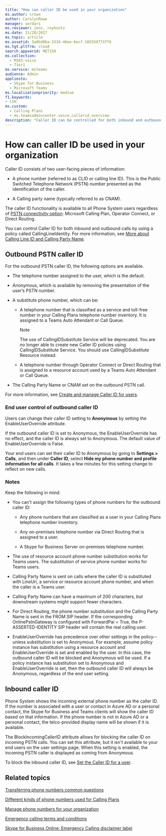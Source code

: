```yaml
---
title: "How can caller ID be used in your organization"
ms.author: crowe
author: CarolynRowe
manager: serdars
ms.reviewer: jens, roykuntz
ms.date: 11/28/2017
ms.topic: article
ms.assetid: 5a0bd8ba-3334-46ee-becf-1025597737f6
ms.tgt.pltfrm: cloud
search.appverid: MET150
ms.collection: 
  - M365-voice
  - Tier1
ms.service: msteams
audience: Admin
appliesto: 
  - Skype for Business
  - Microsoft Teams
ms.localizationpriority: medium
f1.keywords:
- CSH
ms.custom: 
  - Calling Plans
  - ms.teamsadmincenter.voice.callerid.overview
description: "Caller ID can be controlled for both inbound and outbound calls for Phone System users by using a policy called CallingLineIdentity."
---
```


# How can caller ID be used in your organization

Caller ID consists of two user-facing pieces of information:

- A phone number (referred to as CLID or calling line ID). This is the Public Switched Telephone Network (PSTN) number presented as the identification of the caller.

- A Calling party name (typically referred to as CNAM). 
  
The caller ID functionality is available to all Phone System users regardless of [PSTN connectivity option](pstn-connectivity.md): Microsoft Calling Plan, Operator Connect, or Direct Routing. 
  
You can control Caller ID for both inbound and outbound calls by using a policy called CallingLineIdentity. For more information, see [More about Calling Line ID and Calling Party Name](more-about-calling-line-id-and-calling-party-name.md).

## Outbound PSTN caller ID

For the outbound PSTN caller ID, the following options are available.
  
- The telephone number assigned to the user, which is the default.

- Anonymous, which is available by removing the presentation of the user’s PSTN number.

- A substitute phone number, which can be:

  - A telephone number that is classified as a service and toll-free number in your Calling Plans telephone number inventory. It is assigned to a Teams Auto Attendant or Call Queue.

      > [!NOTE]
      > The use of CallingIDSubstitute Service will be deprecated. You are no longer able to create new Caller ID policies using CallingIDSubstitute Service. You should use CallingIDSubstitute Resource instead.

  - A telephone number through Operator Connect or Direct Routing that is assigned to a resource account used by a Teams Auto Attendant or Call Queue.

- The Calling Party Name or CNAM set on the outbound PSTN call.  

For more information, see [Create and manage Caller ID for users](./caller-id-policies.md).
  
### End user control of outbound caller ID

Users can change their caller ID setting to **Anonymous** by setting the EnableUserOverride attribute.

If the outbound caller ID is set to Anonymous, the EnableUserOverride has no effect, and the caller ID is always set to Anonymous. The default value of EnableUserOverride is False.

Your end users can set their caller ID to Anonymous by going to **Settings > Calls**, and then under **Caller ID**, select **Hide my phone number and profile information for all calls**. It takes a few minutes for this setting change to reflect on new calls. 

### Notes

Keep the following in mind:

- You can't assign the following types of phone numbers for the outbound caller ID:

  - Any phone numbers that are classified as a user in your Calling Plans telephone number inventory.

  - Any on-premises telephone number via Direct Routing that is assigned to a user.

  - A Skype for Business Server on-premises telephone number.

- The use of resource account phone number substitution works for Teams users. The substitution of service phone number works for Teams users.

- Calling Party Name is sent on calls where the caller ID is substituted with LineUri, a service or resource account phone number, and when the caller is a Teams user.

- Calling Party Name can have a maximum of 200 characters, but downstream systems might support fewer characters.

- For Direct Routing, the phone number substitution and the Calling Party Name is sent in the FROM SIP header. If the corresponding OnlinePstnGateway is configured with ForwardPai = True, the P-ASSERTED-IDENTITY SIP header will contain the real calling user.

- EnableUserOverride has precedence over other settings in the policy--unless substitution is set to Anonymous. For example, assume policy instance has substitution using a resource account and EnableUserOverride is set and enabled by the user. In this case, the outbound caller ID will be blocked and Anonymous will be used. If a policy instance has substitution set to Anonymous and EnableUserOverride is set, then the outbound caller ID will always be Anonymous, regardless of the end user setting.

   
## Inbound caller ID

Phone System shows the incoming external phone number as the caller ID. If the number is associated with a user or contact in Azure AD or a personal contact, the Skype for Business and Teams clients will show the caller ID based on that information. If the phone number is not in Azure AD or a personal contact, the telco-provided display name will be shown if it is available.

The BlockIncomingCallerID attribute allows for blocking the caller ID on incoming PSTN calls. You can set this attribute, but it isn't available to your end users on the user settings page. When this setting is enabled, the incoming PSTN caller is displayed as coming from Anonymous.
  
To block the inbound caller ID, see [Set the Caller ID for a user](./set-the-caller-id-for-a-user.md).
  
## Related topics
[Transferring phone numbers common questions](./phone-number-calling-plans/port-order-overview.md)

[Different kinds of phone numbers used for Calling Plans](./different-kinds-of-phone-numbers-used-for-calling-plans.md)

[Manage phone numbers for your organization](/microsoftteams/manage-phone-numbers-for-your-organization)

[Emergency calling terms and conditions](./emergency-calling-terms-and-conditions.md)

[Skype for Business Online: Emergency Calling disclaimer label](https://github.com/MicrosoftDocs/OfficeDocs-SkypeForBusiness/blob/live/Teams/downloads/emergency-calling/emergency-calling-label-(en-us)-(v.1.0).zip?raw=true)

  
